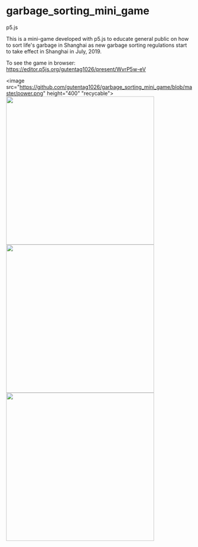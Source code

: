 # garbage_sorting_mini_game
p5.js

This is a mini-game developed with p5.js to educate general public on how to sort life's garbage in Shanghai as new garbage sorting regulations start to take effect in Shanghai in July, 2019.

To see the game in browser: https://editor.p5js.org/gutentag1026/present/WvrP5w-eV 


<image src="https://github.com/gutentag1026/garbage_sorting_mini_game/blob/master/power.png" height="400" "recycable">
<image src="https://github.com/gutentag1026/garbage_sorting_mini_game/blob/master/expired%20medicine.png" height="400">
<image src="https://github.com/gutentag1026/garbage_sorting_mini_game/blob/master/nuts.png" height="400">
<image src="https://github.com/gutentag1026/garbage_sorting_mini_game/blob/master/plastic.png" height="400">
